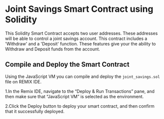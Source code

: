 # Joint Savings Smart Contract using Solidity
This Solidity Smart Contract accepts two user addresses. These addresses will be able to control a joint savings account. 
This contract includes a 'Withdraw' and a 'Deposit' function. These features give your the ability to Withdraw and Deposit funds from the account.

## Compile and Deploy the Smart Contract
Using the JavaScript VM you can compile and deploy the ```joint_savings.sol``` file on REMIX IDE.

1.In the Remix IDE, navigate to the “Deploy & Run Transactions” pane, and then make sure that “JavaScript VM” is selected as the environment.

2.Click the Deploy button to deploy your smart contract, and then confirm that it successfully deployed.

